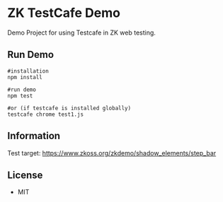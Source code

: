 # ZK TestCafe Demo
Demo Project for using Testcafe in ZK web testing.

## Run Demo
```
#installation
npm install

#run demo
npm test

#or (if testcafe is installed globally)
testcafe chrome test1.js
```

## Information
Test target: https://www.zkoss.org/zkdemo/shadow_elements/step_bar

## License
* MIT
